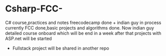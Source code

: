 ﻿# Csharp-FCC-
C# course,practices and notes
freecodecamp done + indian guy in process currently
FCC done,basic projects and algorithms done.
Now indian guy detailed course onboard which will be end in a week
after that projects with ASP.net will be started

+ Fullstack project will be shared in another repo
